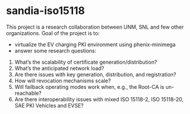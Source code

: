 # sandia-iso15118
This project is a research collaboration between UNM, SNL and few other organizations. Goal of the project is to:
- virtualize the EV charging PKI environment using phenix-minimega
- answer some research questions:
1. What’s the scalability of certificate generation/distribution?
2. What’s the anticipated network load?
3. Are there issues with key generation, distribution, and registration?
4. How will revocation mechanisms scale?
5. Will failback operating modes work when, e.g., the Root-CA is un-reachable?
6. Are there interoperability issues with mixed ISO 15118-2, ISO 15118-20, SAE PKI Vehicles and EVSE?
